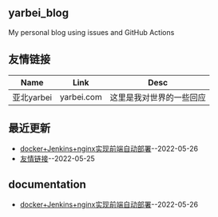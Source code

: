 ## yarbei_blog
My personal blog using issues and GitHub Actions
## 友情链接
| Name | Link | Desc | 
 | ---- | ---- | ---- |
| 亚北yarbei | yarbei.com | 这里是我对世界的一些回应 |
## 最近更新
- [docker+Jenkins+nginx实现前端自动部署](https://github.com/yarbei/yarbei_blog/issues/2)--2022-05-26
- [友情链接](https://github.com/yarbei/yarbei_blog/issues/1)--2022-05-25
## documentation
- [docker+Jenkins+nginx实现前端自动部署](https://github.com/yarbei/yarbei_blog/issues/2)--2022-05-26

